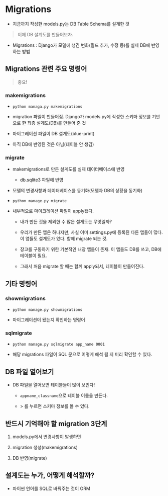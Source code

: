 # Migrations

- 지금까지 작성한 models.py는 DB Table Schema를 설계한 것

> 이제 DB 설계도를 만들어보자.

- Migrations : Django가 모델에 생긴 변화(필드 추가, 수정 등)를 실제 DB에 반영하는 방법

## Migrations 관련 주요 명령어

> 중요!

### makemigrations

- `python managa.py makemigrations`

- migration 파일이 만들어짐. Django가 models.py에 작성한 스키마 정보를 기반으로 한 최종 설계도(DB)를 만들어 준 것

- 마이그레이션 파일이 DB 설계도(blue-print)

- 아직 DB에 반영된 것은 아님(테이블 안 생김)

### migrate

- makemigrations로 만든 설계도를 실제 데이터베이스에 반영

    - db.sqlite3 파일에 반영

- 모델의 변경사항과 데이터베이스를 동기화(모델과 DB의 상황을 동기화)

- `python manage.py migrate`

- 내부적으로 마이크레이션 파일이 apply됐다.

    - 내가 만든 것을 제외한 수 많은 설계도는 무엇일까?

    - 우리가 만든 앱은 하나지만, 사실 이미 settings.py에 등록된 다른 앱들이 많다. 이 앱들도 설계도가 있다. 함께 migrate 되는 것.

    - 장고를 구동하기 위한 기본적인 내장 앱들이 존재. 이 앱들도 DB를 쓰고, DB에 테이블이 필요.
    
    - 그래서 처음 migrate 할 때는 함께 apply되서, 테이블이 만들어진다.

## 기타 명령어

### showmigrations

-  `python manage.py showmigrations` 

- 마이그레이션이 됐는지 확인하는 명령어

### sqlmigrate

- `python manage.py sqlmigrate app_name 0001`

- 해당 migrations 파일이 SQL 문으로 어떻게 해석 될 지 미리 확인할 수 있다.

## DB 파일 열어보기

- DB 파일을 열어보면 테이블들이 많이 보인다!

    - `appname_classname`으로 테이블 이름을 만든다.

    - \> 를 누르면 스키마 정보를 볼 수 있다.

## 반드시 기억해야 할 migration 3단계

1. models.py에서 변경사항이 발생하면

2. migration 생성(makemigrations)

3. DB 반영(migrate)

## 설계도는 누가, 어떻게 해석할까?

- 파이썬 언어를 SQL로 바꿔주는 것이 ORM